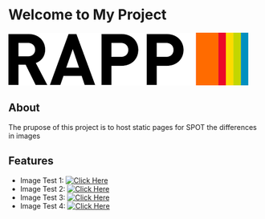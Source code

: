 # Welcome to My Project

![Project Logo](./rapp.jpg)

## About

The prupose of this project is to host static pages for SPOT the differences in images

## Features

- Image Test 1: [![Click Here](https://img.shields.io/badge/Visit-Website-blue)](test1.html)
- Image Test 2: [![Click Here](https://img.shields.io/badge/Visit-Website-blue)](test2.html)
- Image Test 3: [![Click Here](https://img.shields.io/badge/Visit-Website-blue)](test3.html)
- Image Test 4: [![Click Here](https://img.shields.io/badge/Visit-Website-blue)](test4.html)
